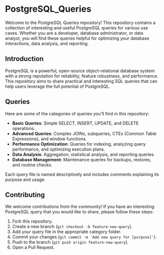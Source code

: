 # PostgreSQL_Queries
Welcome to the PostgreSQL Queries repository! This repository contains a collection of interesting and useful PostgreSQL queries for various use cases. Whether you are a developer, database administrator, or data analyst, you will find these queries helpful for optimizing your database interactions, data analysis, and reporting.
 

## Introduction

PostgreSQL is a powerful, open-source object-relational database system with a strong reputation for reliability, feature robustness, and performance. This repository aims to share practical and interesting SQL queries that can help users leverage the full potential of PostgreSQL.

## Queries

Here are some of the categories of queries you'll find in this repository:

- **Basic Queries**: Simple SELECT, INSERT, UPDATE, and DELETE operations.
- **Advanced Queries**: Complex JOINs, subqueries, CTEs (Common Table Expressions), and window functions.
- **Performance Optimization**: Queries for indexing, analyzing query performance, and optimizing execution plans.
- **Data Analysis**: Aggregation, statistical analysis, and reporting queries.
- **Database Management**: Maintenance queries for backups, restores, and routine checks.

Each query file is named descriptively and includes comments explaining its purpose and usage.

## Contributing

We welcome contributions from the community! If you have an interesting PostgreSQL query that you would like to share, please follow these steps:

1. Fork this repository.
2. Create a new branch (`git checkout -b feature-new-query`).
3. Add your query file in the appropriate category folder.
4. Commit your changes (`git commit -m 'Add new query for [purpose]'`).
5. Push to the branch (`git push origin feature-new-query`).
6. Open a Pull Request.
